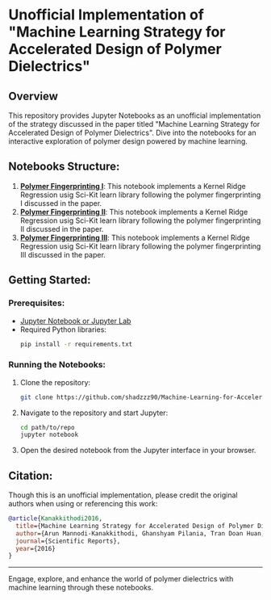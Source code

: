 # Unofficial Implementation of "Machine Learning Strategy for Accelerated Design of Polymer Dielectrics"


## Overview

This repository provides Jupyter Notebooks as an unofficial implementation of the strategy discussed in the paper titled "Machine Learning Strategy for Accelerated Design of Polymer Dielectrics". Dive into the notebooks for an interactive exploration of polymer design powered by machine learning.

## Notebooks Structure:

1. **[Polymer Fingerprinting I](PolymerKRR.ipynb)**: This notebook implements a Kernel Ridge Regression usig Sci-Kit learn library following the polymer fingerprinting I discussed in the paper.
2. **[Polymer Fingerprinting II](PolymerKRR_FingerPrintII.ipynb)**: This notebook implements a Kernel Ridge Regression usig Sci-Kit learn library following the polymer fingerprinting II discussed in the paper.
3. **[Polymer Fingerprinting III](PolymerKRR_FingerPrintIII.ipynb)**: This notebook implements a Kernel Ridge Regression usig Sci-Kit learn library following the polymer fingerprinting III discussed in the paper.
   




## Getting Started:

### Prerequisites:

- [Jupyter Notebook or Jupyter Lab](https://jupyter.org/install)
- Required Python libraries:
    ```bash
    pip install -r requirements.txt
    ```

### Running the Notebooks:

1. Clone the repository:
   ```bash
   git clone https://github.com/shadzzz90/Machine-Learning-for-Accelerated-Polymer-Design-Ploymer-
   ```

2. Navigate to the repository and start Jupyter:
   ```bash
   cd path/to/repo
   jupyter notebook
   ```

3. Open the desired notebook from the Jupyter interface in your browser.

## Citation:

Though this is an unofficial implementation, please credit the original authors when using or referencing this work:

```bibtex
@article{Kanakkithodi2016,
  title={Machine Learning Strategy for Accelerated Design of Polymer Dielectrics},
  author={Arun Mannodi-Kanakkithodi, Ghanshyam Pilania, Tran Doan Huan, Turab Lookman & Rampi Ramprasad },
  journal={Scientific Reports},
  year={2016}
}
```




---

Engage, explore, and enhance the world of polymer dielectrics with machine learning through these notebooks.
